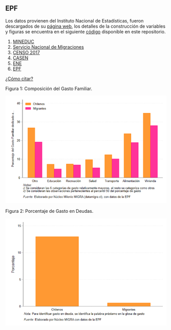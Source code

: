 ## EPF
Los datos provienen del Instituto Nacional de Estadísticas, fueron descargados de su [página web](https://www.ine.gob.cl/estadisticas/sociales/ingresos-y-gastos/encuesta-de-presupuestos-familiares), los detalles de la construcción de variables y figuras se encuentra en el siguiente [código](https://github.com/NucleoMIGRA/Plataforma_privado/tree/main/bases/EPF) disponible en este repositorio.

1. [MINEDUC](./MINEDUC.MD)
2. [Servicio Nacional de Migraciones](./SNM.MD)
3. [CENSO 2017](./CENSO.MD)
4. [CASEN](./CASEN.MD)
5. [ENE](./ENE.MD)
6. [EPF](./EPF.md)

[¿Cómo citar?](./citation.MD)


Figura 1: Composición del Gasto Familiar.

![image](https://github.com/NucleoMIGRA/migra/blob/main/bases/EPF/figuras/figura_1.png?raw=true)

Figura 2: Porcentaje de Gasto en Deudas.

![image](https://github.com/NucleoMIGRA/migra/blob/main/bases/EPF/figuras/figura_2.png?raw=true)
